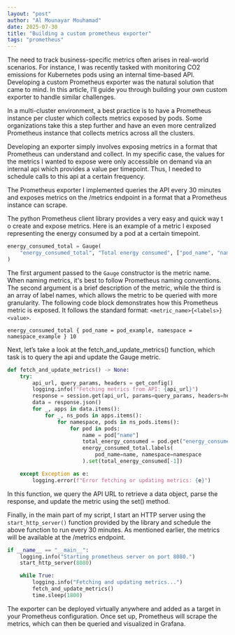 ```yaml
---
layout: "post"
author: "Al Mounayar Mouhamad"
date: 2025-07-30
title: "Building a custom prometheus exporter"
tags: "prometheus"
---
```


The need to track business-specific metrics often arises in real-world scenarios. For instance, I was recently tasked with monitoring CO2 emissions for Kubernetes pods using an internal time-based API. Developing a custom Prometheus exporter was the natural solution that came to mind. In this article, I’ll guide you through building your own custom exporter to handle similar challenges.

In a multi-cluster environment, a best practice is to have a Prometheus instance per cluster which collects metrics exposed by pods. Some organizations take this a step further and have an even more centralized Prometheus instance that collects metrics across all the clusters.

Developing an exporter simply involves exposing metrics in a format that Prometheus can understand and collect. In my specific case, the values for the metrics I wanted to expose were only accessible on demand via an internal api which provides a value per timepoint. Thus, I needed to schedule calls to this api at a certain frequency.

The Prometheus exporter I implemented queries the API every 30 minutes and exposes metrics on the /metrics endpoint in a format that a Prometheus instance can scrape.

The python Prometheus client library provides a very easy and quick way t o create and expose metrics. Here is an example of a metric I exposed representing the energy consumed by a pod at a certain timepoint.

```python
energy_consumed_total = Gauge(
    "energy_consumed_total", "Total energy consumed", ["pod_name", "namespace"]
)
```

The first argument passed to the `Gauge` constructor is the metric name. When naming metrics, it's best to follow Prometheus naming conventions. The second argument is a brief description of the metric, while the third is an array of label names, which allows the metric to be queried with more granularity. The following code block demonstrates how this Prometheus metric is exposed. It follows the standard format: `<metric_name>{<labels>} <value>`.

```
energy_consumed_total { pod_name = pod_example, namespace = namespace_example } 10
```

Next, let’s take a look at the fetch_and_update_metrics() function, which task is to query the api and update the Gauge metric.

```python
def fetch_and_update_metrics() -> None:
    try:
        api_url, query_params, headers = get_config()
        logging.info(f"Fetching metrics from API: {api_url}")
        response = session.get(api_url, params=query_params, headers=headers)
        data = response.json()
        for _, apps in data.items():
            for _, ns_pods in apps.items():
                for namespace, pods in ns_pods.items():
                    for pod in pods:
                        name = pod["name"]
                        total_energy_consumed = pod.get("energy_consumed", 0)
                        energy_consumed_total.labels(
                            pod_name=name, namespace=namespace
                        ).set(total_energy_consumed[-1])

    except Exception as e:
        logging.error(f"Error fetching or updating metrics: {e}")
```

In this function, we query the API URL to retrieve a data object, parse the response, and update the metric using the set() method.

Finally, in the main part of my script, I start an HTTP server using the `start_http_server()` function provided by the library and schedule the above function to run every 30 minutes. As mentioned earlier, the metrics will be available at the /metrics endpoint.

```python
if __name__ == "__main__":
    logging.info("Starting prometheus server on port 8080.")
    start_http_server(8080)

    while True:
        logging.info("Fetching and updating metrics...")
        fetch_and_update_metrics()
        time.sleep(1800)
```

The exporter can be deployed virtually anywhere and added as a target in your Prometheus configuration. Once set up, Prometheus will scrape the metrics, which can then be queried and visualized in Grafana.
